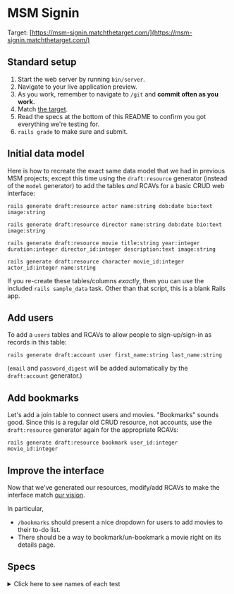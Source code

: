 # MSM Signin

Target: [https://msm-signin.matchthetarget.com/](https://msm-signin.matchthetarget.com/)

## Standard setup

1. Start the web server by running `bin/server`.
1. Navigate to your live application preview.
1. As you work, remember to navigate to `/git` and **commit often as you work.**
1. Match [the target](https://msm-signin.matchthetarget.com/).
1. Read the specs at the bottom of this README to confirm you got everything we're testing for.
1. `rails grade` to make sure and submit.

## Initial data model

Here is how to recreate the exact same data model that we had in previous MSM projects; except this time using the `draft:resource` generator (instead of the `model` generator) to add the tables _and_ RCAVs for a basic CRUD web interface:

```
rails generate draft:resource actor name:string dob:date bio:text image:string
```

```
rails generate draft:resource director name:string dob:date bio:text image:string
```

```
rails generate draft:resource movie title:string year:integer duration:integer director_id:integer description:text image:string
```

```
rails generate draft:resource character movie_id:integer actor_id:integer name:string
```

If you re-create these tables/columns _exactly_, then you can use the included `rails sample_data` task. Other than that script, this is a blank Rails app.

## Add users

To add a `users` tables and RCAVs to allow people to sign-up/sign-in as records in this table:

```
rails generate draft:account user first_name:string last_name:string
```

(`email` and `password_digest` will be added automatically by the `draft:account` generator.)

## Add bookmarks

Let's add a join table to connect users and movies. "Bookmarks" sounds good. Since this is a regular old CRUD resource, not accounts, use the `draft:resource` generator again for the appropriate RCAVs:

```
rails generate draft:resource bookmark user_id:integer movie_id:integer
```

## Improve the interface

Now that we've generated our resources, modify/add RCAVs to make the interface match [our vision](https://msm-signin.matchthetarget.com/).

In particular,

 - `/bookmarks` should present a nice dropdown for users to add movies to their to-do list.
 - There should be a way to bookmark/un-bookmark a movie right on its details page.


## Specs

<details>
  <summary>Click here to see names of each test</summary>

<li>User has an column called 'password_digest' of type 'string' </li>

<li>User model does not have a password column </li>

<li>User model has the 'has_secure_password' helper in in the User model </li>

<li>Bookmark model has 'user_id' column </li>

<li>Bookmark model has 'movie_id' column </li>

<li>/user_sign_in has form to sign in a User </li>

<li>/user_sign_in has a <label> with the text 'Email' </li>

<li>/user_sign_in has a label 'Email' with a matching input tag. </li>

<li>/user_sign_in has a <label> with the text 'Password' </li>

<li>/user_sign_in has a label 'Password' with a matching input tag. </li>

<li>/user_sign_in redirects you to the homepage when form is submitted </li>

<li>/user_sign_in displays the 'Sign out' link when user is signed in </li>

<li>/user_sign_up has form to sign up a User </li>

<li>/user_sign_up has a <label> with the text 'Email' </li>

<li>/user_sign_up has a label 'Email' with a matching input tag. </li>

<li>/user_sign_up has a <label> with the text 'First name' </li>

<li>/user_sign_up has a label 'First name' with a matching input tag. </li>

<li>/user_sign_up has a <label> with the text 'Last name' </li>

<li>/user_sign_up has a label 'Last name' with a matching input tag. </li>

<li>/user_sign_up has a <label> with the text 'Password' </li>

<li>/user_sign_up has a label 'Password' with a matching input tag. </li>

<li>/user_sign_up has a <label> with the text 'Password Confirmation' </li>

<li>/user_sign_up has a label 'Password Confirmation' with a matching input tag. </li>

<li>/user_sign_up displays the 'Sign out' link when a user signs up </li>

<li>/user_sign_up creates a new user record when the form is submitted </li>

<li>/bookmarks has a form to create bookmarks </li>

<li>/bookmarks has a dropdown to select Movies by title </li>

<li>/bookmarks form creates a bookmark record </li>

<li>/bookmarks displays a list of the signed in user's bookmarks </li>

<li>/bookmarks has a link to delete each bookmark </li>

<li>/bookmarks has a link, 'Un-bookmark', that removes a Bookmark record </li>

<li>/movies/[MOVIE ID] does NOT have a button, 'Bookmark this movie', to create a bookmark record when user is signed out </li>

<li>/movies/[MOVIE ID] has a form to create a bookmark record when user is signed in </li>

<li>/movies/[MOVIE ID] has a link 'Un-bookmark' to delete bookmark if signed-in user has bookmarked the movie </li>

<li>/movies/[MOVIE ID] has a link, 'Un-bookmark', that removes a Bookmark record, if the signed-in user has bookmarked the movie </li>

</details>
